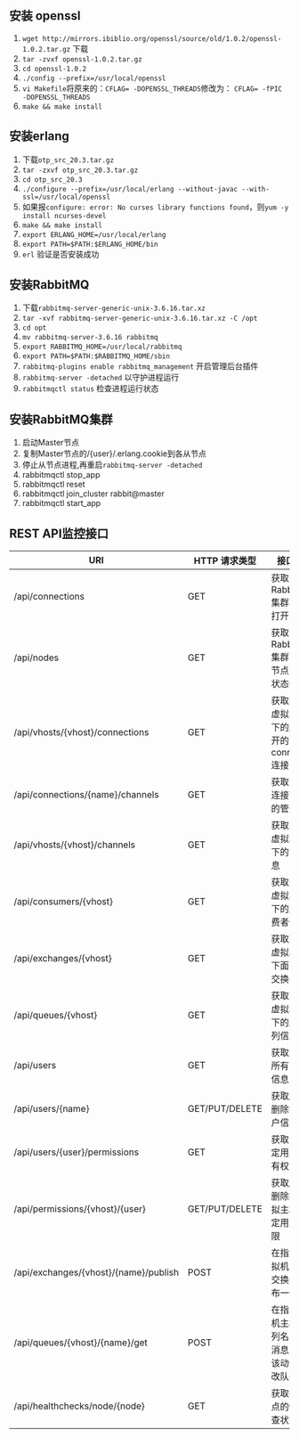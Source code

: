 ## 安装 openssl
1. ``wget http://mirrors.ibiblio.org/openssl/source/old/1.0.2/openssl-1.0.2.tar.gz`` 下载
2. ``tar -zvxf openssl-1.0.2.tar.gz``
3. ``cd openssl-1.0.2``
4. ``./config --prefix=/usr/local/openssl``
5. ``vi Makefile``将原来的：``CFLAG= -DOPENSSL_THREADS``修改为： ``CFLAG= -fPIC -DOPENSSL_THREADS``
6. ``make && make install``

## 安装erlang
1. 下载``otp_src_20.3.tar.gz``
2. ``tar -zxvf otp_src_20.3.tar.gz``
3. ``cd otp_src_20.3``
4. ``./configure --prefix=/usr/local/erlang --without-javac --with-ssl=/usr/local/openssl``
5. 如果报``configure: error: No curses library functions found``，则``yum -y install ncurses-devel``
6. ``make && make install``
7. ``export ERLANG_HOME=/usr/local/erlang``
8. ``export PATH=$PATH:$ERLANG_HOME/bin``
9. ``erl`` 验证是否安装成功

## 安装RabbitMQ
1. 下载``rabbitmq-server-generic-unix-3.6.16.tar.xz``
2. ``tar -xvf rabbitmq-server-generic-unix-3.6.16.tar.xz -C /opt``
3. ``cd opt``
4. ``mv rabbitmq-server-3.6.16 rabbitmq``
5. ``export RABBITMQ_HOME=/usr/local/rabbitmq``
6. ``export PATH=$PATH:$RABBITMQ_HOME/sbin``
7. ``rabbitmq-plugins enable rabbitmq_management`` 开启管理后台插件
8. ``rabbitmq-server -detached`` 以守护进程运行
9. ``rabbitmqctl status`` 检查进程运行状态

## 安装RabbitMQ集群
1. 启动Master节点
2. 复制Master节点的/{user}/.erlang.cookie到各从节点
3. 停止从节点进程,再重启``rabbitmq-server -detached``
4. rabbitmqctl stop_app
5. rabbitmqctl reset
6. rabbitmqctl join_cluster rabbit@master
6. rabbitmqctl start_app

## REST API监控接口
|        URI       |HTTP 请求类型|            接口含义               |
| ---------------- | ---------- | --------------------------------- |
| /api/connections                      |    GET     | 获取当前RabbitMQ集群下所有打开的连接 |
| /api/nodes                            |    GET     | 获取当前RabbitMQ集群下所有节点实例的状态信息 |
| /api/vhosts/{vhost}/connections       |    GET     | 获取某一个虚拟机主机下的所有打开的connection连接 |
| /api/connections/{name}/channels      |    GET     | 获取某一个连接下所有的管道信息 |
| /api/vhosts/{vhost}/channels          |    GET     | 获取某一个虚拟机主机下的管道信息 |
| /api/consumers/{vhost}                |    GET     | 获取某一个虚拟机主机下的所有消费者信息 |
| /api/exchanges/{vhost}                |    GET     | 获取某一个虚拟机主机下面的所有交换器信息 |
|/api/queues/{vhost}                    |        GET     | 获取某一个虚拟机主机下的所有队列信息 |
| /api/users                            |        GET     | 获取集群中所有的用户信息 |
| /api/users/{name}                     | GET/PUT/DELETE | 获取/更新/删除指定用户信息 |
| /api/users/{user}/permissions         |     GET        | 获取当前指定用户的所有权限信息 |
| /api/permissions/{vhost}/{user}       | GET/PUT/DELETE | 获取/更新/删除指定虚拟主机下特定用户的权限 |
| /api/exchanges/{vhost}/{name}/publish |    POST     | 在指定的虚拟机主机和交换器上发布一个消息 |
| /api/queues/{vhost}/{name}/get        |    POST     | 在指定虚拟机主机和队列名中获取消息，同时该动作会修改队列状态 |
| /api/healthchecks/node/{node}         |    GET      | 获取指定节点的健康检查状态 |
